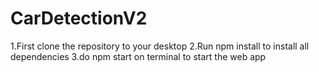 # CarDetectionV2
1.First clone the repository to your desktop
2.Run npm install to install all dependencies
3.do npm start on terminal to start the web app
